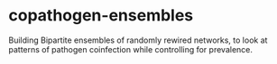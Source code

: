# copathogen-ensembles
Building Bipartite ensembles of randomly rewired networks, to look at patterns of pathogen coinfection while controlling for prevalence. 

